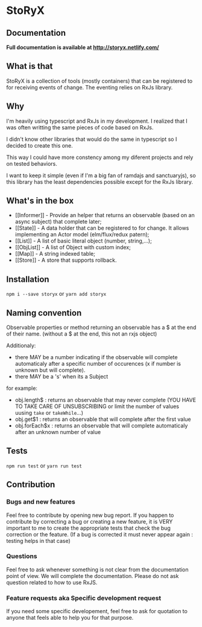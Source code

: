 # StoRyX
## Documentation
**Full documentation is available at http://storyx.netlify.com/**
## What is that
StoRyX is a collection of tools (mostly containers) that can be registered to for receiving events of change.
The eventing relies on RxJs library.

## Why
I'm heavily using typescript and RxJs in my development.
I realized that I was often writting the same pieces of code based on RxJs.

I didn't know other libraries that would do the same in typescript so I decided to create this one.

This way I could have more constency among my diferent projects and rely on tested
behaviors.

I want to keep it simple (even if I'm a big fan of ramdajs and sanctuaryjs), so this library has the least dependencies possible except for the RxJs library.

## What's in the box
* [[Informer]] - Provide an helper that returns an observable (based on an async subject) that complete later;
* [[State]] - A data holder that can be registered to for change. It allows implementing an Actor model (elm/flux/redux patern);
* [[List]] - A list of basic literal object (number, string,...);
* [[ObjList]] - A list of Object with custom index;
* [[Map]] - A string indexed table;
* [[Store]] - A store that supports rollback.

## Installation
`npm i --save storyx`
or
`yarn add storyx`

## Naming convention
Observable properties or method returning an observable has a $ at the end of their name. (without a $ at the end, this not an rxjs object)

Additionaly:
* there MAY be a number indicating if the observable will complete automaticaly
  after a specific number of occurences (x if number is unknown but will
  complete).
* there MAY be a 's' when its a Subject

for example:

* obj.length$ : returns an observable that may never complete (YOU HAVE TO TAKE
  CARE OF UNSUBSCRIBING or limit the number of values uusing `take` or `takeWhile`...)
* obj.get$1 : returns an observable that will complete after the first value
* obj.forEach$x : returns an observable that will complete automaticaly after an
  unknown number of value

## Tests

`npm run test`
or
`yarn run test`

## Contribution

### Bugs and new features

Feel free to contribute by opening new bug report. If you happen to contribute
by correcting a bug or creating a new feature, it is VERY important to me
to create the appropriate tests that check the bug correction or the feature.
(If a bug is corrected it must never appear again : testing helps in that case)

### Questions

Feel free to ask whenever something is not clear from the documentation point
of view. We will complete the documentation. Please do not ask question related
to how to use RxJS.

### Feature requests aka Specific development request

If you need some specific developement, feel free to ask for quotation to anyone
that feels able to help you for that purpose.
